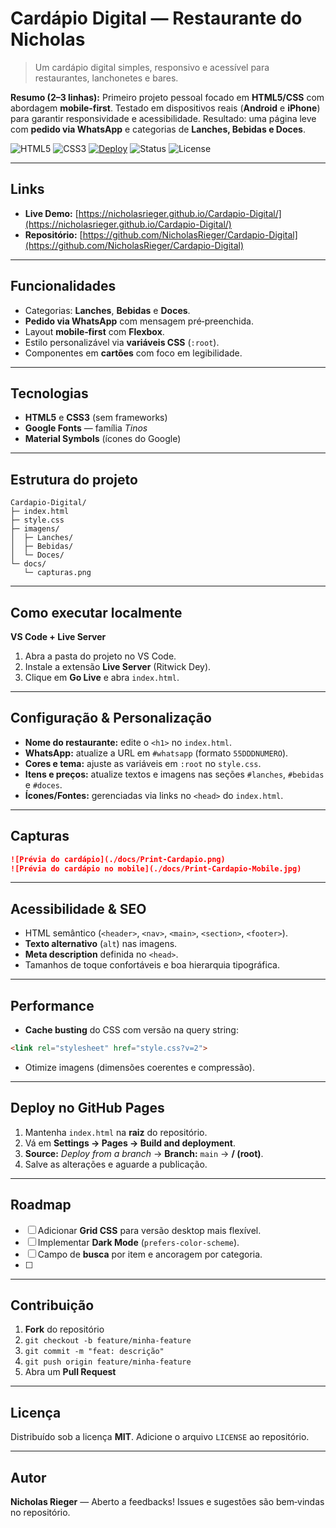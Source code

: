 # Cardápio Digital — Restaurante do Nicholas

> Um cardápio digital simples, responsivo e acessível para restaurantes, lanchonetes e bares.

**Resumo (2–3 linhas):** Primeiro projeto pessoal focado em **HTML5/CSS** com abordagem **mobile‑first**. Testado em dispositivos reais (**Android** e **iPhone**) para garantir responsividade e acessibilidade. Resultado: uma página leve com **pedido via WhatsApp** e categorias de **Lanches, Bebidas e Doces**.

<p align="left">
  <img alt="HTML5" src="https://img.shields.io/badge/HTML5-%23E34F26" />
  <img alt="CSS3" src="https://img.shields.io/badge/CSS3-%231572B6" />
  <a href="https://nicholasrieger.github.io/Cardapio-Digital/"><img alt="Deploy" src="https://img.shields.io/badge/deploy-GitHub%20Pages-black" /></a>
  <img alt="Status" src="https://img.shields.io/badge/status-em%20desenvolvimento-yellow" />
  <img alt="License" src="https://img.shields.io/badge/license-MIT-brightgreen" />
</p>

---

## Links

* **Live Demo:** [https://nicholasrieger.github.io/Cardapio-Digital/](https://nicholasrieger.github.io/Cardapio-Digital/)
* **Repositório:** [https://github.com/NicholasRieger/Cardapio-Digital](https://github.com/NicholasRieger/Cardapio-Digital)

---

## Funcionalidades

* Categorias: **Lanches**, **Bebidas** e **Doces**.
* **Pedido via WhatsApp** com mensagem pré‑preenchida.
* Layout **mobile‑first** com **Flexbox**.
* Estilo personalizável via **variáveis CSS** (`:root`).
* Componentes em **cartões** com foco em legibilidade.

---

## Tecnologias

* **HTML5** e **CSS3** (sem frameworks)
* **Google Fonts** — família *Tinos*
* **Material Symbols** (ícones do Google)

---

## Estrutura do projeto

```text
Cardapio-Digital/
├─ index.html
├─ style.css
├─ imagens/
│  ├─ Lanches/
│  ├─ Bebidas/
│  └─ Doces/
└─ docs/
   └─ capturas.png
```

---

## Como executar localmente

**VS Code + Live Server**

1. Abra a pasta do projeto no VS Code.
2. Instale a extensão **Live Server** (Ritwick Dey).
3. Clique em **Go Live** e abra `index.html`.

---

## Configuração & Personalização

* **Nome do restaurante:** edite o `<h1>` no `index.html`.
* **WhatsApp:** atualize a URL em `#whatsapp` (formato `55DDDNUMERO`).
* **Cores e tema:** ajuste as variáveis em `:root` no `style.css`.
* **Itens e preços:** atualize textos e imagens nas seções `#lanches`, `#bebidas` e `#doces`.
* **Ícones/Fontes:** gerenciadas via links no `<head>` do `index.html`.

---

## Capturas

```md
![Prévia do cardápio](./docs/Print-Cardapio.png)
![Prévia do cardápio no mobile](./docs/Print-Cardapio-Mobile.jpg)

```

---

## Acessibilidade & SEO

* HTML semântico (`<header>`, `<nav>`, `<main>`, `<section>`, `<footer>`).
* **Texto alternativo** (`alt`) nas imagens.
* **Meta description** definida no `<head>`.
* Tamanhos de toque confortáveis e boa hierarquia tipográfica.
---

## Performance

* **Cache busting** do CSS com versão na query string:

```html
<link rel="stylesheet" href="style.css?v=2">
```

* Otimize imagens (dimensões coerentes e compressão).

---

## Deploy no GitHub Pages

1. Mantenha `index.html` na **raiz** do repositório.
2. Vá em **Settings → Pages → Build and deployment**.
3. **Source:** *Deploy from a branch* → **Branch:** `main` → **/ (root)**.
4. Salve as alterações e aguarde a publicação.

---

## Roadmap

* [ ] Adicionar **Grid CSS** para versão desktop mais flexível.
* [ ] Implementar **Dark Mode** (`prefers-color-scheme`).
* [ ] Campo de **busca** por item e ancoragem por categoria.
* [ ] 
---

## Contribuição

1. **Fork** do repositório
2. `git checkout -b feature/minha-feature`
3. `git commit -m "feat: descrição"`
4. `git push origin feature/minha-feature`
5. Abra um **Pull Request**

---

## Licença

Distribuído sob a licença **MIT**. Adicione o arquivo `LICENSE` ao repositório.

---

## Autor

**Nicholas Rieger** — Aberto a feedbacks!
Issues e sugestões são bem‑vindas no repositório.
